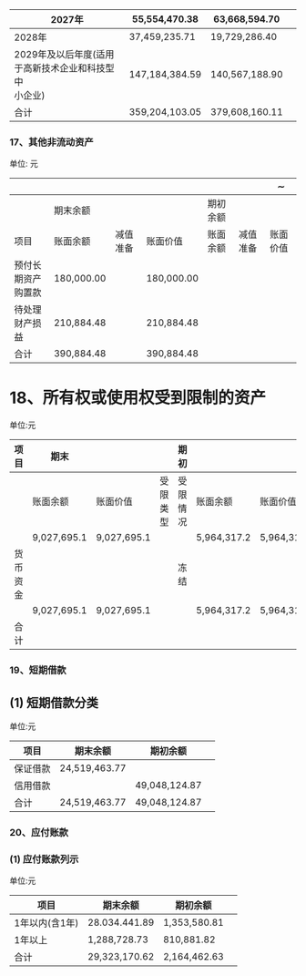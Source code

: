 | 2027年                                 | 55,554,470.38  | 63,668,594.70  |  |
|---------------------------------------|----------------|----------------|--|
| 2028年                                 | 37,459,235.71  | 19,729,286.40  |  |
| 2029年及以后年度(适用<br>于高新技术企业和科技型中<br>小企业) | 147,184,384.59 | 140,567,188.90 |  |
| 合计                                    | 359,204,103.05 | 379,608,160.11 |  |

### 17、其他非流动资产

单位: 元

|               |            |      |            |      |      | $\sim$ |
|---------------|------------|------|------------|------|------|--------|
|               | 期末余额       |      |            | 期初余额 |      |        |
| 项目            | 账面余额       | 减值准备 | 账面价值       | 账面余额 | 减值准备 | 账面价值   |
| 预付长期资产<br>购置款 | 180,000.00 |      | 180,000.00 |      |      |        |
| 待处理财产损<br>益   | 210,884.48 |      | 210,884.48 |      |      |        |
| 合计            | 390,884.48 |      | 390,884.48 |      |      |        |

# 18、所有权或使用权受到限制的资产

单位:元

| 项目   | 期末          |             |      | 期初   |             |             |      |      |
|------|-------------|-------------|------|------|-------------|-------------|------|------|
|      | 账面余额        | 账面价值        | 受限类型 | 受限情况 | 账面余额        | 账面价值        | 受限类型 | 受限情况 |
|      | 9,027,695.1 | 9,027,695.1 |      |      | 5,964,317.2 | 5,964,317.2 |      |      |
| 货币资金 |             |             |      | 冻结   |             |             |      | 冻结   |
|      | 9,027,695.1 | 9,027,695.1 |      |      | 5,964,317.2 | 5,964,317.2 |      |      |
| 合计   |             |             |      |      |             |             |      |      |

### 19、短期借款

## (1) 短期借款分类

单位:元

| 项目   | 期末余额          | 期初余额          |  |
|------|---------------|---------------|--|
| 保证借款 | 24,519,463.77 |               |  |
| 信用借款 |               | 49,048,124.87 |  |
| 合计   | 24,519,463.77 | 49,048,124.87 |  |

### 20、应付账款

### (1) 应付账款列示

单位:元

| 项目        | 期末余额          | 期初余额         |  |
|-----------|---------------|--------------|--|
| 1年以内(含1年) | 28.034.441.89 | 1,353,580.81 |  |
| 1年以上      | 1,288,728.73  | 810,881.82   |  |
| 合计        | 29,323,170.62 | 2,164,462.63 |  |